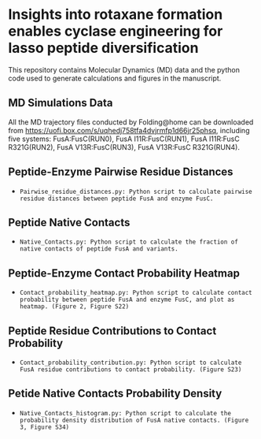 #	Insights into rotaxane formation enables cyclase engineering for lasso peptide diversification

This repository contains Molecular Dynamics (MD) data and the python code used to generate calculations and figures in the manuscript.

##	MD Simulations Data
All the MD trajectory files conducted by Folding@home can be downloaded from https://uofi.box.com/s/uqhedj758tfa4dvjrmfp1d66jr25phsq, including five systems: FusA:FusC(RUN0), FusA I11R:FusC(RUN1), FusA I11R:FusC R321G(RUN2), FusA V13R:FusC(RUN3), FusA V13R:FusC R321G(RUN4).

##	Peptide-Enzyme Pairwise Residue Distances
-     Pairwise_residue_distances.py: Python script to calculate pairwise residue distances between peptide FusA and enzyme FusC.

##	Peptide Native Contacts
-     Native_Contacts.py: Python script to calculate the fraction of native contacts of peptide FusA and variants.

##	Peptide-Enzyme Contact Probability Heatmap
-     Contact_probability_heatmap.py: Python script to calculate contact probability between peptide FusA and enzyme FusC, and plot as heatmap. (Figure 2, Figure S22)

##	Peptide Residue Contributions to Contact Probability
-     Contact_probability_contribution.py: Python script to calculate FusA residue contributions to contact probability. (Figure S23)

##	Petide Native Contacts Probability Density 
-     Native_Contacts_histogram.py: Python script to calculate the probability density distribution of FusA native contacts. (Figure 3, Figure S34)

